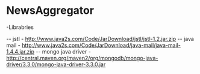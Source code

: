 # NewsAggregator
-Librabries

-- jstl - http://www.java2s.com/Code/JarDownload/jstl/jstl-1.2.jar.zip
-- java mail - http://www.java2s.com/Code/JarDownload/java-mail/java-mail-1.4.4.jar.zip
-- mongo java driver - http://central.maven.org/maven2/org/mongodb/mongo-java-driver/3.3.0/mongo-java-driver-3.3.0.jar
